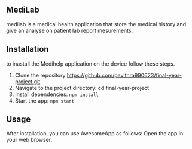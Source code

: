 ## MediLab 
medilab is a medical health application that store the medical history and give an analyse on patient lab report mesurements.  

## Installation
to inastall the Medihelp application on the device follow these steps. 
1. Clone the repository:https://github.com/pavithra990623/final-year-project.git
2. Navigate to the project directory: cd final-year-project
3. Install dependencies: `npm install`
4. Start the app: `npm start`

## Usage
After installation, you can use AwesomeApp as follows:
  Open the app in your web browser.

